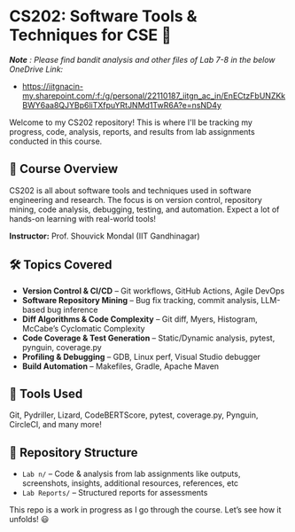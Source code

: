 # CS202: Software Tools & Techniques for CSE 🚀  

_**Note** : Please find bandit analysis and other files of Lab 7-8 in the below OneDrive Link:_
- https://iitgnacin-my.sharepoint.com/:f:/g/personal/22110187_iitgn_ac_in/EnECtzFbUNZKkBWY6aa8QJYBp6liTXfpuYRtJNMd1TwR6A?e=nsND4y

Welcome to my CS202 repository! This is where I'll be tracking my progress, code, analysis, reports, and results from lab assignments conducted in this course.  

## 📌 Course Overview  
CS202 is all about software tools and techniques used in software engineering and research. The focus is on version control, repository mining, code analysis, debugging, testing, and automation. Expect a lot of hands-on learning with real-world tools!  

**Instructor:** Prof. Shouvick Mondal (IIT Gandhinagar)

## 🛠️ Topics Covered  
- **Version Control & CI/CD** – Git workflows, GitHub Actions, Agile DevOps  
- **Software Repository Mining** – Bug fix tracking, commit analysis, LLM-based bug inference  
- **Diff Algorithms & Code Complexity** – Git diff, Myers, Histogram, McCabe’s Cyclomatic Complexity  
- **Code Coverage & Test Generation** – Static/Dynamic analysis, pytest, pynguin, coverage.py  
- **Profiling & Debugging** – GDB, Linux perf, Visual Studio debugger  
- **Build Automation** – Makefiles, Gradle, Apache Maven  

## 🔧 Tools Used  
Git, Pydriller, Lizard, CodeBERTScore, pytest, coverage.py, Pynguin, CircleCI, and many more!  

## 📂 Repository Structure  
- `Lab n/` – Code & analysis from lab assignments like outputs, screenshots, insights, additional resources, references, etc
- `Lab Reports/` – Structured reports for assessments  

This repo is a work in progress as I go through the course. Let’s see how it unfolds! 😃  
